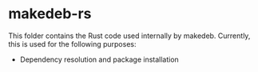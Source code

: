 # makedeb-rs
This folder contains the Rust code used internally by makedeb. Currently, this is used for the following purposes:

- Dependency resolution and package installation